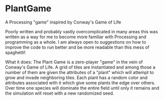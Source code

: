 # PlantGame
A Processing "game" inspired by Conway's Game of Life

Poorly written and probably vastly overcomplicated in many areas this was written as a way for me to become more familiar with Processing and programming as a whole. I am always open to suggestions on how to improve the code to run better and be more readable than this mess of spaghetti!

What it does:
The Plant Game is a zero-player "game" in the vein of Conway's Game of Life. A grid of tiles are instantiated and among those a number of them are given the attributes of a "plant" which will attempt to grow and invade neighboring tiles. Each plant has a random color and attributes associated with it which give some plants the edge over others. Over time one species will dominate the entire field until only it remains and the simulation will reset with a new randomized seed.
